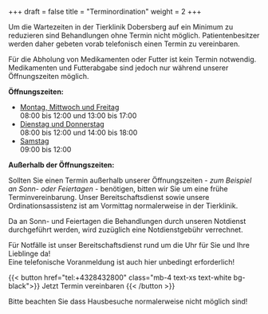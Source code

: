+++
draft = false
title = "Terminordination"
weight = 2
+++

Um die Wartezeiten in der Tierklinik Dobersberg auf ein Minimum zu reduzieren sind Behandlungen ohne Termin nicht möglich.
Patientenbesitzer werden daher gebeten vorab telefonisch einen Termin zu vereinbaren.

Für die Abholung von Medikamenten oder Futter ist kein Termin notwendig. Medikamenten und Futterabgabe sind jedoch nur während unserer Öffnungszeiten
möglich.

**Öffnungszeiten:**

- <u>Montag, Mittwoch und Freitag</u>  
  08:00 bis 12:00 und 13:00 bis 17:00
- <u>Dienstag und Donnerstag</u>  
  08:00 bis 12:00 und 14:00 bis 18:00
- <u>Samstag</u>  
  09:00 bis 12:00

**Außerhalb der Öffnungszeiten:**

Sollten Sie einen Termin außerhalb unserer Öffnungszeiten - _zum Beispiel an Sonn- oder Feiertagen_ - benötigen, bitten wir Sie um eine frühe Terminvereinbarung. Unser Bereitschaftsdienst sowie unsere Ordinationsassistenz ist am Vormittag normalerweise in der Tierklinik.

Da an Sonn- und Feiertagen die Behandlungen durch unseren Notdienst durchgeführt werden, wird zuzüglich eine Notdienstgebühr verrechnet.

<span class="block mb-8 font-normal text-red-500 font-lexend">
Für Notfälle ist unser Bereitschaftsdienst rund um die Uhr für Sie und Ihre Lieblinge da! <br />
Eine telefonische Voranmeldung ist auch hier unbedingt erforderlich!
</span>

{{< button href="tel:+4328432800" class="mb-4 text-xs text-white bg-black">}}
Jetzt Termin vereinbaren
{{< /button >}}

Bitte beachten Sie dass Hausbesuche normalerweise nicht möglich sind!
